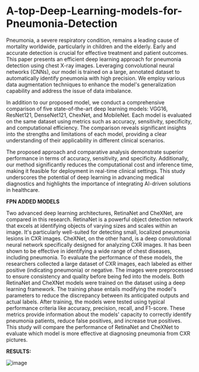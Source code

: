 # A-top-Deep-Learning-models-for-Pneumonia-Detection

Pneumonia, a severe respiratory condition, remains a leading cause of mortality worldwide, particularly in children and the elderly. Early and accurate detection is crucial for effective treatment and patient outcomes. This paper presents an efficient deep learning approach for pneumonia detection using chest X-ray images. Leveraging convolutional neural networks (CNNs), our model is trained on a large, annotated dataset to automatically identify pneumonia with high precision. We employ various data augmentation techniques to enhance the model's generalization capability and address the issue of data imbalance.

In addition to our proposed model, we conduct a comprehensive comparison of five state-of-the-art deep learning models: VGG16, ResNet121, DenseNet121, ChexNet, and MobileNet. Each model is evaluated on the same dataset using metrics such as accuracy, sensitivity, specificity, and computational efficiency. The comparison reveals significant insights into the strengths and limitations of each model, providing a clear understanding of their applicability in different clinical scenarios.

The proposed approach and comparative analysis demonstrate superior performance in terms of accuracy, sensitivity, and specificity. Additionally, our method significantly reduces the computational cost and inference time, making it feasible for deployment in real-time clinical settings. This study underscores the potential of deep learning in advancing medical diagnostics and highlights the importance of integrating AI-driven solutions in healthcare.


**FPN ADDED MODELS**

Two advanced deep learning architectures, RetinaNet and CheXNet, are compared in this research. RetinaNet is a powerful object detection network that excels at identifying objects of varying sizes and scales within an image. It's particularly well-suited for detecting small, localized pneumonia lesions in CXR images. CheXNet, on the other hand, is a deep convolutional neural network specifically designed for analyzing CXR images. It has been shown to be effective in identifying a wide range of chest diseases, including pneumonia. To evaluate the performance of these models, the researchers collected a large dataset of CXR images, each labeled as either positive (indicating pneumonia) or negative. The images were preprocessed to ensure consistency and quality before being fed into the models. Both RetinaNet and CheXNet models were trained on the dataset using a deep learning framework. The training phase entails modifying the model's parameters to reduce the discrepancy between its anticipated outputs and actual labels. After training, the models were tested using typical performance criteria like accuracy, precision, recall, and F1-score. These metrics provide information about the models' capacity to correctly identify pneumonia patients, reduce false positives, and increase true positives. This study will compare the performance of RetinaNet and CheXNet to evaluate which model is more effective at diagnosing pneumonia from 
CXR pictures.


**RESULTS:**



![image](https://github.com/user-attachments/assets/3bc5bef2-7edd-4fe9-97d9-47bd5a803246)
